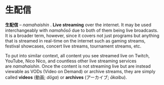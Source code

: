 # 生配信

**生配信** – _namahaishin_ . **Live streaming** over the internet. It may be used interchangeably with _namahōsō_ due to both of them being live broadcasts. It is a broader term, however, since it covers not just programs but anything that is streamed in real-time on the internet such as gaming streams, festival showcases, concert live streams, tournament streams, etc.

To put into similar context, all content you see streamed live on Twitch, YouTube, Nico Nico, and countless other live streaming services are _namahaishin_. Once the content is not streaming live but are instead viewable as VODs (Video on Demand) or archive streams, they are simply called **videos** (動画; _dōga_) or **archives** (アーカイブ; _ākaibu_).
